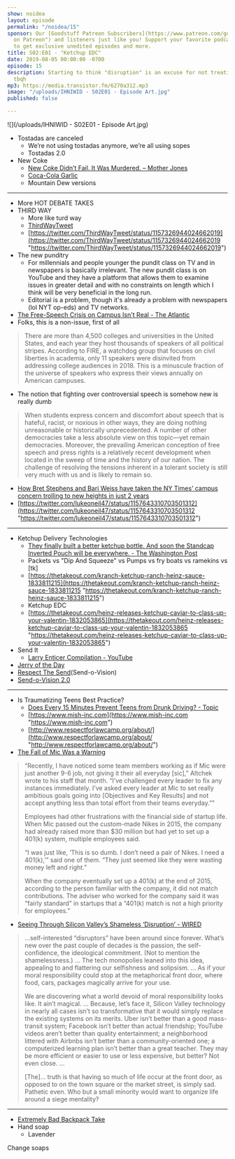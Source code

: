 ```yaml
---
show: noidea
layout: episode
permalink: "/noidea/15"
sponsor: Our [Goodstuff Patreon Subscribers](https://www.patreon.com/goodstuff "Goodstuff
  on Patreon") and listeners just like you! Support your favorite podcasts directly
  to get exclusive unedited episodes and more.
title: S02:E01 - "Ketchup EDC"
date: 2019-08-05 00:00:00 -0700
episode: 15
description: Starting to think "disruption" is an excuse for not treating people great,
  tbqh
mp3: https://media.transistor.fm/6270a312.mp3
image: "/uploads/IHNIWID - S02E01 - Episode Art.jpg"
published: false

---
```

![](/uploads/IHNIWID - S02E01 - Episode Art.jpg)

* Tostadas are canceled
  * We’re not using tostadas anymore, we’re all using sopes
  * Tostadas 2.0
* New Coke
  * [New Coke Didn’t Fail. It Was Murdered. – Mother Jones](https://www.motherjones.com/food/2019/07/what-if-weve-all-been-wrong-about-what-killed-new-coke/)
  * [Coca-Cola Garlic](https://www.snopes.com/fact-check/coca-cola-garlic/)
  * Mountain Dew versions

***

* More HOT DEBATE TAKES
* THIRD WAY
  * More like turd way
  * [ThirdWayTweet](https://twitter.com/thirdwaytweet)
  * [https://twitter.com/ThirdWayTweet/status/1157326944024662019](https://twitter.com/ThirdWayTweet/status/1157326944024662019 "https://twitter.com/ThirdWayTweet/status/1157326944024662019")
* The new punditry
  * For millennials and people younger the pundit class on TV and in newspapers is basically irrelevant. The new pundit class is on YouTube and they have a platform that allows them to examine issues in greater detail and with no constraints on length which I think will be very beneficial in the long run.
  * Editorial is a problem, though it's already a problem with newspapers (lol NYT op-eds) and TV networks.
* [The Free-Speech Crisis on Campus Isn't Real - The Atlantic](https://www.theatlantic.com/ideas/archive/2019/06/free-speech-crisis-campus-isnt-real/591394/?utm_source=newsletter&utm_medium=email&utm_campaign=politics-daily-newsletter&utm_content=20190612&silverid=MzU1NTg1MjAwMTk3S0)
* Folks, this is a non-issue, first of all

> There are more than 4,500 colleges and universities in the United States, and each year they host thousands of speakers of all political stripes. According to FIRE, a watchdog group that focuses on civil liberties in academia, only 11 speakers were disinvited from addressing college audiences in 2018. This is a minuscule fraction of the universe of speakers who express their views annually on American campuses.

* The notion that fighting over controversial speech is somehow new is really dumb

> When students express concern and discomfort about speech that is hateful, racist, or noxious in other ways, they are doing nothing unreasonable or historically unprecedented. A number of other democracies take a less absolute view on this topic—yet remain democracies. Moreover, the prevailing American conception of free speech and press rights is a relatively recent development when located in the sweep of time and the history of our nation. The challenge of resolving the tensions inherent in a tolerant society is still very much with us and is likely to remain so.

* [How Bret Stephens and Bari Weiss have taken the NY Times’ campus concern trolling to new heights in just 2 years](https://beta.mediamatters.org/blog/2019/06/04/how-bret-stephens-and-bari-weiss-have-taken-ny-times-campus-concern-trolling-new-heights-just-2/223855)
* [https://twitter.com/lukeoneil47/status/1157643310703501312](https://twitter.com/lukeoneil47/status/1157643310703501312 "https://twitter.com/lukeoneil47/status/1157643310703501312")

***

* Ketchup Delivery Technologies
  * [They finally built a better ketchup bottle. And soon the Standcap Inverted Pouch will be everywhere. - The Washington Post](https://www.washingtonpost.com/business/2019/07/09/they-finally-built-better-ketchup-bottle-soon-its-going-be-everywhere/)
  * Packets vs "Dip And Squeeze" vs Pumps vs fry boats vs ramekins vs \[tk\]
  * [https://thetakeout.com/kranch-ketchup-ranch-heinz-sauce-1833811215](https://thetakeout.com/kranch-ketchup-ranch-heinz-sauce-1833811215 "https://thetakeout.com/kranch-ketchup-ranch-heinz-sauce-1833811215")
  * Ketchup EDC
  * [https://thetakeout.com/heinz-releases-ketchup-caviar-to-class-up-your-valentin-1832053865](https://thetakeout.com/heinz-releases-ketchup-caviar-to-class-up-your-valentin-1832053865 "https://thetakeout.com/heinz-releases-ketchup-caviar-to-class-up-your-valentin-1832053865")
* Send It
  * [Larry Enticer Compilation - YouTube](https://www.youtube.com/watch?v=mzOUgwsQ_hM)
* [Jerry of the Day](https://www.instagram.com/jerryoftheday/?hl=en)
* [Respect The Send](https://jerryoftheday.net/collections/accessories/products/send-o-vision-jerry-of-the-day-glasses)(Send-o-Vision)
* [Send-o-Vision 2.0](https://jerryoftheday.net/collections/accessories/products/send-o-vision-2-0-goggles-c7)

***

* Is Traumatizing Teens Best Practice?
  * [Does Every 15 Minutes Prevent Teens from Drunk Driving? - Topic](https://www.topic.com/the-teens-who-play-dead-to-save-lives)
  * [https://www.mish-inc.com](https://www.mish-inc.com "https://www.mish-inc.com")
  * [http://www.respectforlawcamp.org/about/](http://www.respectforlawcamp.org/about/ "http://www.respectforlawcamp.org/about/")
* [The Fall of Mic Was a Warning](https://www.huffpost.com/entry/mic-layoffs-millennial-digital-news-site-warning_n_5c8c144fe4b03e83bdc0e0bc)

> “Recently, I have noticed some team members working as if Mic were just another 9-6 job, not giving it their all everyday \[sic\],” Altchek wrote to his staff that month. “I’ve challenged every leader to fix any instances immediately. I’ve asked every leader at Mic to set really ambitious goals going into \[Objectives and Key Results\] and not accept anything less than total effort from their teams everyday.”"
>
> Employees had other frustrations with the financial side of startup life. When Mic passed out the custom-made Nikes in 2015, the company had already raised more than $30 million but had yet to set up a 401(k) system, multiple employees said.
>
> “I was just like, ‘This is so dumb. I don’t need a pair of Nikes. I need a 401(k),’” said one of them. “They just seemed like they were wasting money left and right.”
>
> When the company eventually set up a 401(k) at the end of 2015, according to the person familiar with the company, it did not match contributions. The adviser who worked for the company said it was “fairly standard” in startups that a “401(k) match is not a high priority for employees.”

* [Seeing Through Silicon Valley’s Shameless ‘Disruption’ - WIRED](https://www.wired.com/story/seeing-through-silicon-valleys-shameless-disruption/)

> ...self-interested “disruptors” have been around since forever. What’s new over the past couple of decades is the passion, the self-confidence, the ideological commitment. (Not to mention the shamelessness.) ... The tech monopolies leaned into this idea, appealing to and flattering our selfishness and solipsism. ... As if your moral responsibility could stop at the metaphorical front door, where food, cars, packages magically arrive for your use.
>
> We are discovering what a world devoid of moral responsibility looks like. It ain’t magical. ... Because, let’s face it, Silicon Valley technology in nearly all cases isn’t so transformative that it would simply replace the existing systems on its merits. Uber isn’t better than a good mass-transit system; Facebook isn’t better than actual friendship; YouTube videos aren’t better than quality entertainment; a neighborhood littered with Airbnbs isn’t better than a community-oriented one; a computerized learning plan isn’t better than a great teacher. They may be more efficient or easier to use or less expensive, but better? Not even close. ...
>
> \[The\]... truth is that having so much of life occur at the front door, as opposed to on the town square or the market street, is simply sad. Pathetic even. Who but a small minority would want to organize life around a siege mentality?

***

* [Extremely Bad Backpack Take](https://www.inquirer.com/opinion/commentary/adult-back-packs-fashion-office-etiquette-20190701.html)
* Hand soap
  * Lavender

Change soaps